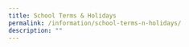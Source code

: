 ```yaml
---
title: School Terms & Holidays
permalink: /information/school-terms-n-holidays/
description: ""
---
```


